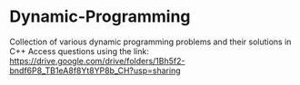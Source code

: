 # Dynamic-Programming
Collection of various dynamic programming problems and their solutions in C++
Access questions using the link: https://drive.google.com/drive/folders/1Bh5f2-bndf6P8_TB1eA8f8Yt8YP8b_CH?usp=sharing
